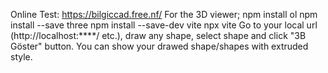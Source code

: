 Online Test:
https://bilgiccad.free.nf/
For the 3D viewer;
  npm install ol
  npm install --save three
  npm install --save-dev vite
  npx vite
Go to your local url (http://localhost:****/ etc.), draw any shape, select shape and click "3B Göster" button. You can show your drawed shape/shapes with extruded style. 
